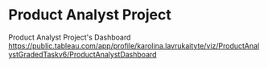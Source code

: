 # Product Analyst Project
Product Analyst Project's Dashboard
https://public.tableau.com/app/profile/karolina.lavrukaityte/viz/ProductAnalystGradedTaskv6/ProductAnalystDashboard

